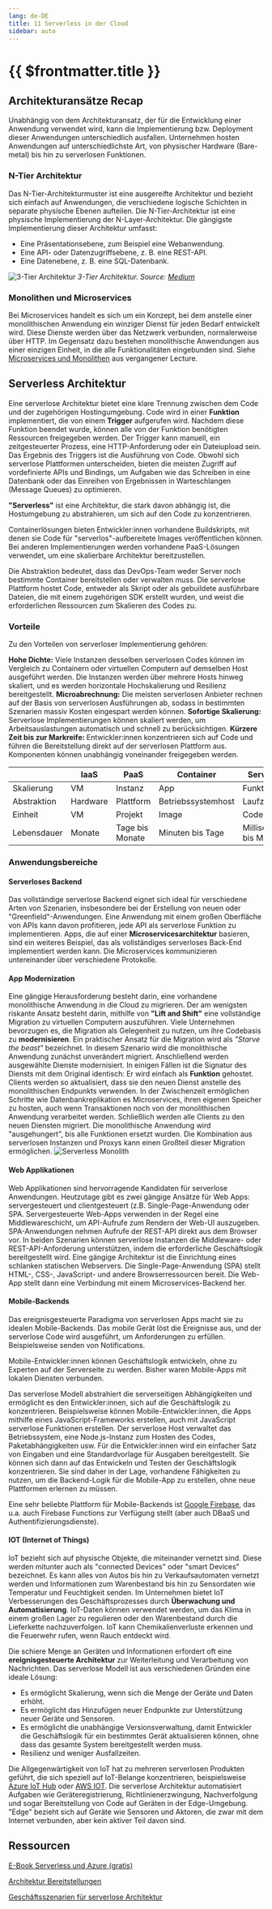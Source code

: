 ```yaml
---
lang: de-DE
title: 11 Serverless in der Cloud
sidebar: auto
---
```


# {{ $frontmatter.title }}

## Architekturansätze Recap
Unabhängig von dem Architekturansatz, der für die Entwicklung einer Anwendung verwendet wird, kann die Implementierung bzw.
Deployment dieser Anwendungen unterschiedlich ausfallen. Unternehmen hosten Anwendungen auf unterschiedlichste Art, von physischer
Hardware (Bare-metal) bis hin zu serverlosen Funktionen.

### N-Tier Architektur
Das N-Tier-Architekturmuster ist eine ausgereifte Architektur und bezieht sich einfach auf Anwendungen, die
verschiedene logische Schichten in separate physische Ebenen aufteilen. Die N-Tier-Architektur ist eine physische Implementierung der
N-Layer-Architektur. Die gängigste Implementierung dieser Architektur umfasst:
* Eine Präsentationsebene, zum Beispiel eine Webanwendung.
* Eine API- oder Datenzugriffsebene, z. B. eine REST-API.
* Eine Datenebene, z. B. eine SQL-Datenbank.

![3-Tier Architektur](./img/3tier.png)
*3-Tier Architektur. Source: [Medium](https://medium.com/coffeetechandme/three-tier-architecture-the-beginning-2d2f6063fa1e)*

### Monolithen und Microservices
Bei Microservices handelt es sich um ein Konzept, bei dem anstelle einer monolithischen Anwendung ein winziger Dienst für jeden Bedarf entwickelt wird. Diese Dienste werden über das Netzwerk verbunden, normalerweise über HTTP. Im Gegensatz dazu bestehen monolithische Anwendungen aus einer einzigen Einheit, in die alle Funktionalitäten eingebunden sind.
Siehe [Microservices und Monolithen](/lectures/07-cloud-native/07-cloud-native.html#microservices) aus vergangener Lecture.

## Serverless Architektur
Eine serverlose Architektur bietet eine klare Trennung zwischen dem Code und der zugehörigen Hostingumgebung. Code wird in einer **Funktion** implementiert, die von einem **Trigger** aufgerufen wird. Nachdem diese Funktion beendet wurde, können alle von der Funktion benötigten Ressourcen freigegeben werden. Der Trigger kann manuell, ein zeitgesteuerter Prozess, eine HTTP-Anforderung oder ein Dateiupload sein. Das Ergebnis des Triggers ist die Ausführung von Code. Obwohl sich serverlose Plattformen unterscheiden, bieten die meisten Zugriff auf vordefinierte APIs und Bindings, um Aufgaben wie das Schreiben in eine Datenbank oder das Einreihen von Ergebnissen in Warteschlangen (Message Queues) zu optimieren.

**"Serverless"** ist eine Architektur, die stark davon abhängig ist, die Hostumgebung zu abstrahieren, um sich auf den Code zu konzentrieren.

Containerlösungen bieten Entwickler:innen vorhandene Buildskripts, mit denen sie Code für "serverlos"-aufbereitete Images veröffentlichen können. Bei anderen Implementierungen werden vorhandene PaaS-Lösungen verwendet, um eine skalierbare Architektur bereitzustellen.

Die Abstraktion bedeutet, dass das DevOps-Team weder Server noch bestimmte Container bereitstellen oder verwalten muss. Die serverlose Plattform hostet Code, entweder als Skript oder als gebuildete ausführbare Dateien, die mit einem zugehörigen SDK erstellt wurden, und weist die erforderlichen Ressourcen zum Skalieren des Codes zu.

### Vorteile

Zu den Vorteilen von serverloser Implementierung gehören:

**Hohe Dichte:** Viele Instanzen desselben serverlosen Codes können im Vergleich zu Containern oder virtuellen Computern auf demselben Host ausgeführt werden. Die Instanzen werden über mehrere Hosts hinweg skaliert, und es werden horizontale Hochskalierung und Resilienz bereitgestellt.
**Microabrechnung:** Die meisten serverlosen Anbieter rechnen auf der Basis von serverlosen Ausführungen ab, sodass in bestimmten Szenarien massiv Kosten eingespart werden können.
**Sofortige Skalierung:** Serverlose Implementierungen können skaliert werden, um Arbeitsauslastungen automatisch und schnell zu berücksichtigen.
**Kürzere Zeit bis zur Markreife:** Entwickler:innen konzentrieren sich auf Code und führen die Bereitstellung direkt auf der serverlosen Plattform aus. Komponenten können unabhängig voneinander freigegeben werden.

|             | IaaS     | PaaS            | Container          | Serverless                |
|-------------|----------|-----------------|--------------------|---------------------------|
| Skalierung  | VM       | Instanz         | App                | Funktion                  |
| Abstraktion | Hardware | Plattform       | Betriebssystemhost | Laufzeit                  |
| Einheit     | VM       | Projekt         | Image              | Code                      |
| Lebensdauer | Monate   | Tage bis Monate | Minuten bis Tage   | Millisekunden bis Minuten |

### Anwendungsbereiche

#### Serverloses Backend
Das vollständige serverlose Backend eignet sich ideal für verschiedene Arten von Szenarien, insbesondere bei der Erstellung von neuen oder "Greenfield"-Anwendungen. Eine Anwendung mit einem großen Oberfläche von APIs kann davon profitieren, jede API als serverlose Funktion zu implementieren. Apps, die auf einer **Microservicesarchitektur** basieren, sind ein weiteres Beispiel, das als vollständiges serverloses Back-End implementiert werden kann. Die Microservices kommunizieren untereinander über verschiedene Protokolle.

#### App Modernization
Eine gängige Herausforderung besteht darin, eine vorhandene monolithische Anwendung in die Cloud zu migrieren. Der am wenigsten riskante Ansatz besteht darin, mithilfe von **"Lift and Shift"** eine vollständige Migration zu virtuellen Computern auszuführen. Viele Unternehmen bevorzugen es, die Migration als Gelegenheit zu nutzen, um ihre Codebasis zu **modernisieren**. Ein praktischer Ansatz für die Migration wird als *"Starve the beast"* bezeichnet. In diesem Szenario wird die monolithische Anwendung zunächst unverändert migriert. Anschließend werden ausgewählte Dienste modernisiert. In einigen Fällen ist die Signatur des Diensts mit dem Original identisch: Er wird einfach als **Funktion** gehostet. Clients werden so aktualisiert, dass sie den neuen Dienst anstelle des monolithischen Endpunkts verwenden. In der Zwischenzeit ermöglichen Schritte wie Datenbankreplikation es Microservices, ihren eigenen Speicher zu hosten, auch wenn Transaktionen noch von der monolithischen Anwendung verarbeitet werden. Schließlich werden alle Clients zu den neuen Diensten migriert. Die monolithische Anwendung wird "ausgehungert", bis alle Funktionen ersetzt wurden. Die Kombination aus serverlosen Instanzen und Proxys kann einen Großteil dieser Migration ermöglichen.
![Serverless Monolith](./img/serverless-monolith-migration.png)

#### Web Applikationen
Web Applikationen sind hervorragende Kandidaten für serverlose Anwendungen. Heutzutage gibt es zwei gängige Ansätze für Web Apps: servergesteuert und clientgesteuert (z.B. Single-Page-Anwendung oder SPA. Servergesteuerte Web-Apps verwenden in der Regel eine Middlewareschicht, um API-Aufrufe zum Rendern der Web-UI auszugeben. SPA-Anwendungen nehmen Aufrufe der REST-API direkt aus dem Browser vor. In beiden Szenarien können serverlose Instanzen die Middleware- oder REST-API-Anforderung unterstützen, indem die erforderliche Geschäftslogik bereitgestellt wird. Eine gängige Architektur ist die Einrichtung eines schlanken statischen Webservers. Die Single-Page-Anwendung (SPA) stellt HTML-, CSS-, JavaScript- und andere Browserressourcen bereit. Die Web-App stellt dann eine Verbindung mit einem Microservices-Backend her.

#### Mobile-Backends
Das ereignisgesteuerte Paradigma von serverlosen Apps macht sie zu idealen Mobile-Backends. Das mobile Gerät löst die Ereignisse aus, und der serverlose Code wird ausgeführt, um Anforderungen zu erfüllen. Beispielsweise senden von Notifications.

Mobile-Entwickler:innen können Geschäftslogik entwickeln, ohne zu Experten auf der Serverseite zu werden. Bisher waren Mobile-Apps mit lokalen Diensten verbunden. 

Das serverlose Modell abstrahiert die serverseitigen Abhängigkeiten und ermöglicht es den Entwickler:innen, sich auf die Geschäftslogik zu konzentrieren. Beispielsweise können Mobile-Entwickler:innen, die Apps mithilfe eines JavaScript-Frameworks erstellen, auch mit JavaScript serverlose Funktionen erstellen. Der serverlose Host verwaltet das Betriebssystem, eine Node.js-Instanz zum Hosten des Codes, Paketabhängigkeiten usw. Für die Entwickler:innen wird ein einfacher Satz von Eingaben und eine Standardvorlage für Ausgaben bereitgestellt. Sie können sich dann auf das Entwickeln und Testen der Geschäftslogik konzentrieren. Sie sind daher in der Lage, vorhandene Fähigkeiten zu nutzen, um die Backend-Logik für die Mobile-App zu erstellen, ohne neue Plattformen erlernen zu müssen.

Eine sehr beliebte Plattform für Mobile-Backends ist [Google Firebase](https://firebase.google.com/), das u.a. auch Firebase Functions zur Verfügung stellt (aber auch DBaaS und Authentifizierungsdienste).

#### IOT (Internet of Things)
IoT bezieht sich auf physische Objekte, die miteinander vernetzt sind. Diese werden mitunter auch als "connected Devices" oder "smart Devices" bezeichnet. Es kann alles von Autos bis hin zu Verkaufsautomaten vernetzt werden und Informationen zum Warenbestand bis hin zu Sensordaten wie Temperatur und Feuchtigkeit senden. Im Unternehmen bietet IoT Verbesserungen des Geschäftsprozesses durch **Überwachung und Automatisierung**. IoT-Daten können verwendet werden, um das Klima in einem großen Lager zu regulieren oder den Warenbestand durch die Lieferkette nachzuverfolgen. IoT kann Chemikalienverluste erkennen und die Feuerwehr rufen, wenn Rauch entdeckt wird.

Die schiere Menge an Geräten und Informationen erfordert oft eine **ereignisgesteuerte Architektur** zur Weiterleitung und Verarbeitung von Nachrichten. Das serverlose Modell ist aus verschiedenen Gründen eine ideale Lösung:

* Es ermöglicht Skalierung, wenn sich die Menge der Geräte und Daten erhöht.
* Es ermöglicht das Hinzufügen neuer Endpunkte zur Unterstützung neuer Geräte und Sensoren.
* Es ermöglicht die unabhängige Versionsverwaltung, damit Entwickler die Geschäftslogik für ein bestimmtes Gerät aktualisieren können, ohne dass das gesamte System bereitgestellt werden muss.
* Resilienz und weniger Ausfallzeiten.
  
Die Allgegenwärtigkeit von IoT hat zu mehreren serverlosen Produkten geführt, die sich speziell auf IoT-Belange konzentrieren, beispielsweise [Azure IoT Hub](https://azure.microsoft.com/en-us/services/iot-hub/) oder [AWS IOT](https://aws.amazon.com/de/iot/). Die serverlose Architektur automatisiert Aufgaben wie Geräteregistrierung, Richtlinienerzwingung, Nachverfolgung und sogar Bereitstellung von Code auf Geräten in der Edge-Umgebung. "Edge" bezieht sich auf Geräte wie Sensoren und Aktoren, die zwar mit dem Internet verbunden, aber kein aktiver Teil davon sind.

## Ressourcen
[E-Book Serverless und Azure (gratis)](https://aka.ms/serverlessbookpdf)

[Architektur Bereitstellungen](https://docs.microsoft.com/de-de/dotnet/architecture/serverless/architecture-deployment-approaches)

[Geschäftsszenarien für serverlose Architektur](https://docs.microsoft.com/de-de/dotnet/architecture/serverless/serverless-business-scenarios)
